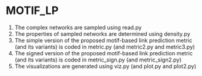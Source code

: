 # MOTIF_LP

1. The complex networks are sampled using read.py
2. The properties of sampled networks are determined using density.py
3. The simple version of the proposed motif-based link prediction metric (and its variants) is coded in metric.py (and metric2.py and metric3.py)
4. The signed version of the proposed motif-based link prediction metric (and its variants) is coded in metric_sign.py (and metric_sign2.py)
5. The visualizations are generated using viz.py (and plot.py and plot2.py)
